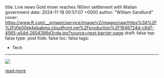 title: Live news Gold miner reaches 160mn settlement with Malian government
date: 2024-11-18 00:57:07 +0000
author: "William Sandlund"
cover: https://www.ft.com/__origami/service/image/v2/images/raw/https%3A%2F%2Fd1e00ek4ebabms.cloudfront.net%2Fproduction%2F1646724d-c6d7-4565-a54d-2604386d3cda.jpg?source=next-barrier-page
draft: false
top: false
type: post
hide: false
toc: false
tags:
  - Tech
---

![](https://www.ft.com/__origami/service/image/v2/images/raw/https%3A%2F%2Fd1e00ek4ebabms.cloudfront.net%2Fproduction%2F1646724d-c6d7-4565-a54d-2604386d3cda.jpg?source=next-barrier-page)

[read more](https://www.ft.com/content/8de25c03-afba-4c14-9073-ba9e411962cd)
